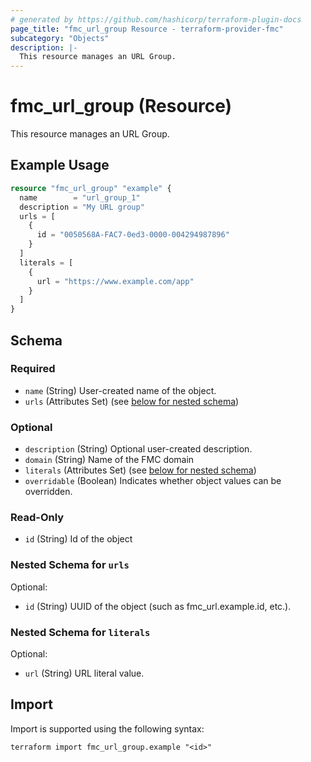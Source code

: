 ```yaml
---
# generated by https://github.com/hashicorp/terraform-plugin-docs
page_title: "fmc_url_group Resource - terraform-provider-fmc"
subcategory: "Objects"
description: |-
  This resource manages an URL Group.
---
```


# fmc_url_group (Resource)

This resource manages an URL Group.

## Example Usage

```terraform
resource "fmc_url_group" "example" {
  name        = "url_group_1"
  description = "My URL group"
  urls = [
    {
      id = "0050568A-FAC7-0ed3-0000-004294987896"
    }
  ]
  literals = [
    {
      url = "https://www.example.com/app"
    }
  ]
}
```

<!-- schema generated by tfplugindocs -->
## Schema

### Required

- `name` (String) User-created name of the object.
- `urls` (Attributes Set) (see [below for nested schema](#nestedatt--urls))

### Optional

- `description` (String) Optional user-created description.
- `domain` (String) Name of the FMC domain
- `literals` (Attributes Set) (see [below for nested schema](#nestedatt--literals))
- `overridable` (Boolean) Indicates whether object values can be overridden.

### Read-Only

- `id` (String) Id of the object

<a id="nestedatt--urls"></a>
### Nested Schema for `urls`

Optional:

- `id` (String) UUID of the object (such as fmc_url.example.id, etc.).


<a id="nestedatt--literals"></a>
### Nested Schema for `literals`

Optional:

- `url` (String) URL literal value.

## Import

Import is supported using the following syntax:

```shell
terraform import fmc_url_group.example "<id>"
```
